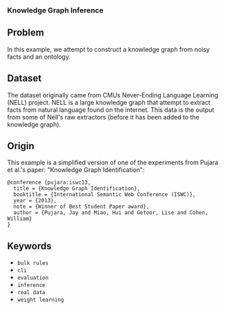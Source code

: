 ### Knowledge Graph Inference

## Problem

In this example, we attempt to construct a knowledge graph from noisy facts and an ontology.

## Dataset

The dataset originally came from CMUs Never-Ending Language Learning (NELL) project.
NELL is a large knowledge graph that attempt to extract facts from natural language found on the internet.
This data is the output from some of Nell's raw extractors (before it has been added to the knowledge graph).

## Origin

This example is a simplified version of one of the experiments from Pujara et al.'s paper:
"Knowledge Graph Identification":
```
@conference {pujara:iswc13,
  title = {Knowledge Graph Identification},
  booktitle = {International Semantic Web Conference (ISWC)},
  year = {2013},
  note = {Winner of Best Student Paper award},
  author = {Pujara, Jay and Miao, Hui and Getoor, Lise and Cohen, William}
}
```

## Keywords

 - `bulk rules`
 - `cli`
 - `evaluation`
 - `inference`
 - `real data`
 - `weight learning`
